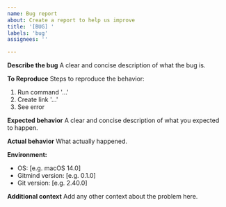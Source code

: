 ```yaml
---
name: Bug report
about: Create a report to help us improve
title: '[BUG] '
labels: 'bug'
assignees: ''

---
```


__Describe the bug__
A clear and concise description of what the bug is.

__To Reproduce__
Steps to reproduce the behavior:

1. Run command '...'
2. Create link '...'
3. See error

__Expected behavior__
A clear and concise description of what you expected to happen.

__Actual behavior__
What actually happened.

__Environment:__

- OS: [e.g. macOS 14.0]
- Gitmind version: [e.g. 0.1.0]
- Git version: [e.g. 2.40.0]

__Additional context__
Add any other context about the problem here.
